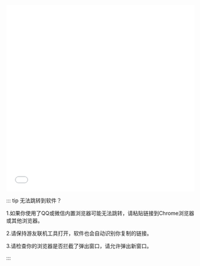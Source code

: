<iframe style="width:100%;height:500px;border-width:0px;" src="/css.html"></iframe>


::: tip 无法跳转到软件？

1.如果你使用了QQ或微信内置浏览器可能无法跳转，请粘贴链接到Chrome浏览器或其他浏览器。

2.请保持游友联机工具打开，软件也会自动识别你复制的链接。

3.请检查你的浏览器是否拦截了弹出窗口，请允许弹出新窗口。

:::
